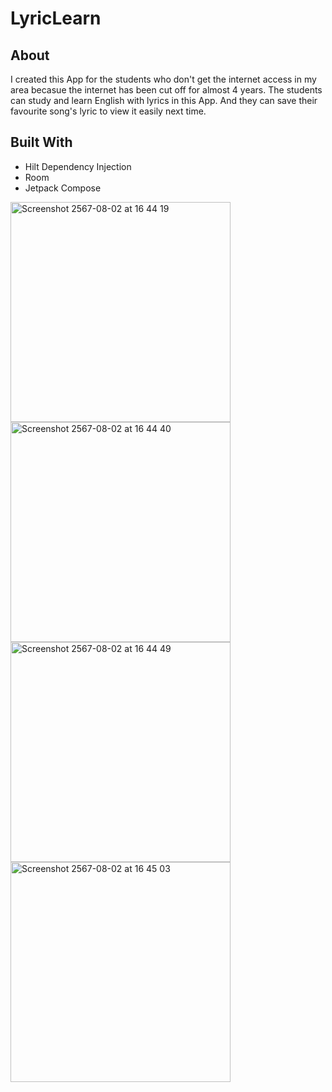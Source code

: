 # LyricLearn

## About

 I created this App for the students who don't get the internet access in my area becasue the internet has been cut off for almost 4 years.
 The students can study and learn English with lyrics in this App. And they can save their favourite song's lyric to view it easily next time.
## Built With
- Hilt Dependency Injection
- Room
- Jetpack Compose

<img width="352" alt="Screenshot 2567-08-02 at 16 44 19" src="https://github.com/user-attachments/assets/9e135171-1ed7-4eef-966a-0cd0b17f3286">
<img width="352" alt="Screenshot 2567-08-02 at 16 44 40" src="https://github.com/user-attachments/assets/70f5a5fc-d678-4925-9eea-50b99356793c">
<img width="352" alt="Screenshot 2567-08-02 at 16 44 49" src="https://github.com/user-attachments/assets/df1c8b3c-2e72-4e62-a2a7-f4c91b7b4e13">
<img width="352" alt="Screenshot 2567-08-02 at 16 45 03" src="https://github.com/user-attachments/assets/a1590119-f1f8-41e2-80d6-4d2a7ad4c06f">


